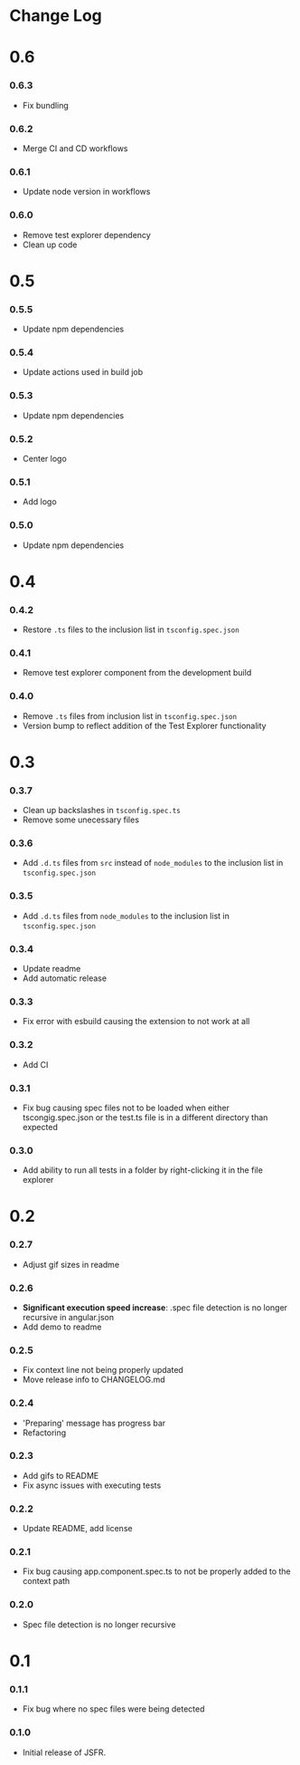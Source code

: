 # Change Log

# 0.6

<!-- ### 0.6.0 -->

### 0.6.3
- Fix bundling

### 0.6.2
- Merge CI and CD workflows

### 0.6.1
- Update node version in workflows
### 0.6.0
- Remove test explorer dependency
- Clean up code

# 0.5

### 0.5.5
- Update npm dependencies
### 0.5.4
- Update actions used in build job
### 0.5.3
- Update npm dependencies

### 0.5.2
- Center logo

### 0.5.1
- Add logo
### 0.5.0
- Update npm dependencies

# 0.4

### 0.4.2
- Restore `.ts` files to the inclusion list in `tsconfig.spec.json`
### 0.4.1
- Remove test explorer component from the development build
### 0.4.0
- Remove `.ts` files from inclusion list in `tsconfig.spec.json`
- Version bump to reflect addition of the Test Explorer functionality

# 0.3
### 0.3.7
- Clean up backslashes in `tsconfig.spec.ts`
- Remove some unecessary files
### 0.3.6
- Add `.d.ts` files from `src` instead of `node_modules` to the inclusion list in `tsconfig.spec.json`
### 0.3.5
- Add `.d.ts` files from `node_modules` to the inclusion list in `tsconfig.spec.json`
### 0.3.4
- Update readme
- Add automatic release
### 0.3.3
- Fix error with esbuild causing the extension to not work at all
### 0.3.2
- Add CI
### 0.3.1
- Fix bug causing spec files not to be loaded when either tscongig.spec.json or the test.ts file is in a different directory than expected
### 0.3.0
- Add ability to run all tests in a folder by right-clicking it in the file explorer

# 0.2
### 0.2.7
- Adjust gif sizes in readme
### 0.2.6
- **Significant execution speed increase**: .spec file detection is no longer recursive in angular.json
- Add demo to readme
### 0.2.5
- Fix context line not being properly updated
- Move release info to CHANGELOG.md
### 0.2.4
- 'Preparing' message has progress bar
- Refactoring
### 0.2.3
- Add gifs to README
- Fix async issues with executing tests
### 0.2.2
- Update README, add license
### 0.2.1
- Fix bug causing app.component.spec.ts to not be properly added to the context path
### 0.2.0
- Spec file detection is no longer recursive

# 0.1
### 0.1.1
- Fix bug where no spec files were being detected
### 0.1.0
- Initial release of JSFR.
